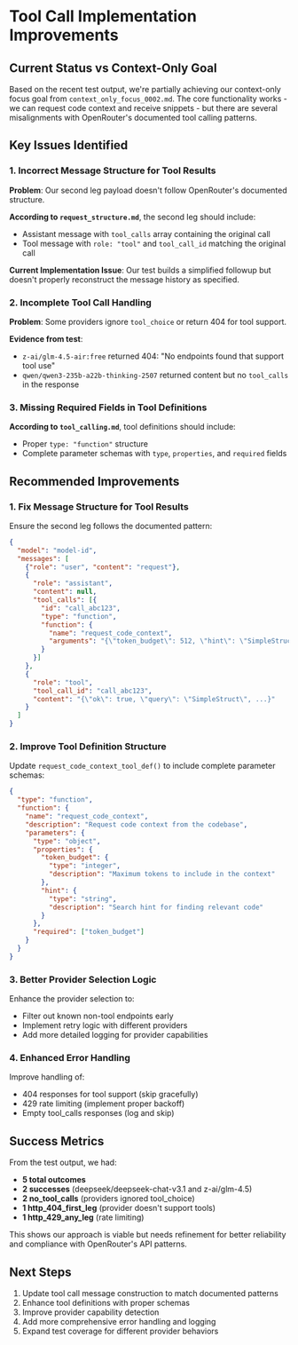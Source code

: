 # Tool Call Implementation Improvements

## Current Status vs Context-Only Goal

Based on the recent test output, we're partially achieving our context-only focus goal from `context_only_focus_0002.md`. The core functionality works - we can request code context and receive snippets - but there are several misalignments with OpenRouter's documented tool calling patterns.

## Key Issues Identified

### 1. Incorrect Message Structure for Tool Results

**Problem**: Our second leg payload doesn't follow OpenRouter's documented structure.

**According to `request_structure.md`**, the second leg should include:
- Assistant message with `tool_calls` array containing the original call
- Tool message with `role: "tool"` and `tool_call_id` matching the original call

**Current Implementation Issue**: Our test builds a simplified followup but doesn't properly reconstruct the message history as specified.

### 2. Incomplete Tool Call Handling

**Problem**: Some providers ignore `tool_choice` or return 404 for tool support.

**Evidence from test**:
- `z-ai/glm-4.5-air:free` returned 404: "No endpoints found that support tool use"
- `qwen/qwen3-235b-a22b-thinking-2507` returned content but no `tool_calls` in the response

### 3. Missing Required Fields in Tool Definitions

**According to `tool_calling.md`**, tool definitions should include:
- Proper `type: "function"` structure
- Complete parameter schemas with `type`, `properties`, and `required` fields

## Recommended Improvements

### 1. Fix Message Structure for Tool Results

Ensure the second leg follows the documented pattern:

```json
{
  "model": "model-id",
  "messages": [
    {"role": "user", "content": "request"},
    {
      "role": "assistant", 
      "content": null,
      "tool_calls": [{
        "id": "call_abc123",
        "type": "function",
        "function": {
          "name": "request_code_context",
          "arguments": "{\"token_budget\": 512, \"hint\": \"SimpleStruct\"}"
        }
      }]
    },
    {
      "role": "tool",
      "tool_call_id": "call_abc123",
      "content": "{\"ok\": true, \"query\": \"SimpleStruct\", ...}"
    }
  ]
}
```

### 2. Improve Tool Definition Structure

Update `request_code_context_tool_def()` to include complete parameter schemas:

```json
{
  "type": "function",
  "function": {
    "name": "request_code_context",
    "description": "Request code context from the codebase",
    "parameters": {
      "type": "object",
      "properties": {
        "token_budget": {
          "type": "integer",
          "description": "Maximum tokens to include in the context"
        },
        "hint": {
          "type": "string",
          "description": "Search hint for finding relevant code"
        }
      },
      "required": ["token_budget"]
    }
  }
}
```

### 3. Better Provider Selection Logic

Enhance the provider selection to:
- Filter out known non-tool endpoints early
- Implement retry logic with different providers
- Add more detailed logging for provider capabilities

### 4. Enhanced Error Handling

Improve handling of:
- 404 responses for tool support (skip gracefully)
- 429 rate limiting (implement proper backoff)
- Empty tool_calls responses (log and skip)

## Success Metrics

From the test output, we had:
- **5 total outcomes** 
- **2 successes** (deepseek/deepseek-chat-v3.1 and z-ai/glm-4.5)
- **2 no_tool_calls** (providers ignored tool_choice)
- **1 http_404_first_leg** (provider doesn't support tools)
- **1 http_429_any_leg** (rate limiting)

This shows our approach is viable but needs refinement for better reliability and compliance with OpenRouter's API patterns.

## Next Steps

1. Update tool call message construction to match documented patterns
2. Enhance tool definitions with proper schemas
3. Improve provider capability detection
4. Add more comprehensive error handling and logging
5. Expand test coverage for different provider behaviors
